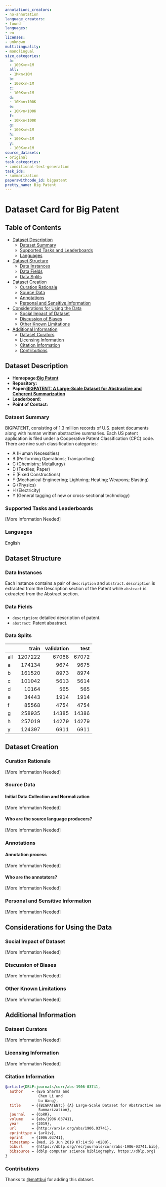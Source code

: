 ```yaml
---
annotations_creators:
- no-annotation
language_creators:
- found
languages:
- en
licenses:
- unknown
multilinguality:
- monolingual
size_categories:
  a:
  - 100K<n<1M
  all:
  - 1M<n<10M
  b:
  - 100K<n<1M
  c:
  - 100K<n<1M
  d:
  - 10K<n<100K
  e:
  - 10K<n<100K
  f:
  - 10K<n<100K
  g:
  - 100K<n<1M
  h:
  - 100K<n<1M
  y:
  - 100K<n<1M
source_datasets:
- original
task_categories:
- conditional-text-generation
task_ids:
- summarization
paperswithcode_id: bigpatent
pretty_name: Big Patent
---
```


# Dataset Card for Big Patent

## Table of Contents
- [Dataset Description](#dataset-description)
  - [Dataset Summary](#dataset-summary)
  - [Supported Tasks and Leaderboards](#supported-tasks-and-leaderboards)
  - [Languages](#languages)
- [Dataset Structure](#dataset-structure)
  - [Data Instances](#data-instances)
  - [Data Fields](#data-fields)
  - [Data Splits](#data-splits)
- [Dataset Creation](#dataset-creation)
  - [Curation Rationale](#curation-rationale)
  - [Source Data](#source-data)
  - [Annotations](#annotations)
  - [Personal and Sensitive Information](#personal-and-sensitive-information)
- [Considerations for Using the Data](#considerations-for-using-the-data)
  - [Social Impact of Dataset](#social-impact-of-dataset)
  - [Discussion of Biases](#discussion-of-biases)
  - [Other Known Limitations](#other-known-limitations)
- [Additional Information](#additional-information)
  - [Dataset Curators](#dataset-curators)
  - [Licensing Information](#licensing-information)
  - [Citation Information](#citation-information)
  - [Contributions](#contributions)

## Dataset Description

- **Homepage:[Big Patent](https://evasharma.github.io/bigpatent/)**
- **Repository:**
- **Paper:[BIGPATENT: A Large-Scale Dataset for Abstractive and Coherent Summarization](https://arxiv.org/abs/1906.03741)**
- **Leaderboard:**
- **Point of Contact:**

### Dataset Summary

BIGPATENT, consisting of 1.3 million records of U.S. patent documents along with human written abstractive summaries. Each US patent application is filed under a Cooperative Patent Classification (CPC) code. There are nine such classification categories:

- A (Human Necessities)
- B (Performing Operations; Transporting)
- C (Chemistry; Metallurgy)
- D (Textiles; Paper)
- E (Fixed Constructions)
- F (Mechanical Engineering; Lightning; Heating; Weapons; Blasting)
- G (Physics)
- H (Electricity)
- Y (General tagging of new or cross-sectional technology)

### Supported Tasks and Leaderboards

[More Information Needed]

### Languages

English

## Dataset Structure

### Data Instances

Each instance contains a pair of `description` and `abstract`. `description` is extracted from the Description section of the Patent while `abstract` is extracted from the Abstract section.

### Data Fields

- `description`: detailed description of patent.
- `abstract`: Patent abastract.

### Data Splits

|     |             train |   validation |   test |
|:----|------------------:|-------------:|-------:|
| all | 1207222           |        67068 |  67072 |
| a   |  174134           |         9674 |   9675 |
| b   |  161520           |         8973 |   8974 |
| c   |  101042           |         5613 |   5614 |
| d   |   10164           |          565 |    565 |
| e   |   34443           |         1914 |   1914 |
| f   |   85568           |         4754 |   4754 |
| g   |  258935           |        14385 |  14386 |
| h   |  257019           |        14279 |  14279 |
| y   |  124397           |         6911 |   6911 |

## Dataset Creation

### Curation Rationale

[More Information Needed]

### Source Data

#### Initial Data Collection and Normalization

[More Information Needed]

#### Who are the source language producers?

[More Information Needed]

### Annotations

#### Annotation process

[More Information Needed]

#### Who are the annotators?

[More Information Needed]

### Personal and Sensitive Information

[More Information Needed]

## Considerations for Using the Data

### Social Impact of Dataset

[More Information Needed]

### Discussion of Biases

[More Information Needed]

### Other Known Limitations

[More Information Needed]

## Additional Information

### Dataset Curators

[More Information Needed]

### Licensing Information

[More Information Needed]

### Citation Information

```bibtex
@article{DBLP:journals/corr/abs-1906-03741,
  author    = {Eva Sharma and
               Chen Li and
               Lu Wang},
  title     = {{BIGPATENT:} {A} Large-Scale Dataset for Abstractive and Coherent
               Summarization},
  journal   = {CoRR},
  volume    = {abs/1906.03741},
  year      = {2019},
  url       = {http://arxiv.org/abs/1906.03741},
  eprinttype = {arXiv},
  eprint    = {1906.03741},
  timestamp = {Wed, 26 Jun 2019 07:14:58 +0200},
  biburl    = {https://dblp.org/rec/journals/corr/abs-1906-03741.bib},
  bibsource = {dblp computer science bibliography, https://dblp.org}
}
```

### Contributions

Thanks to [@mattbui](https://github.com/mattbui) for adding this dataset.
